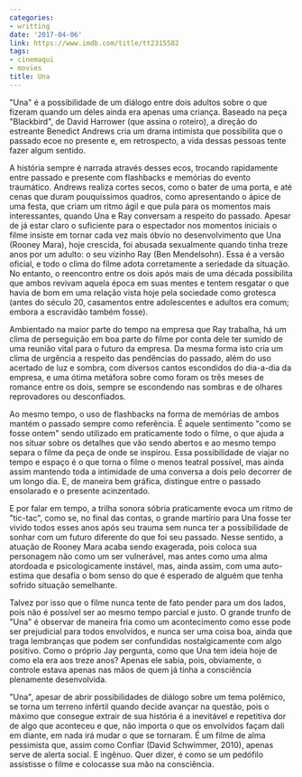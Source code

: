 ```yaml
---
categories:
- writting
date: '2017-04-06'
link: https://www.imdb.com/title/tt2315582
tags:
- cinemaqui
- movies
title: Una
---
```


"Una" é a possibilidade de um diálogo entre dois adultos sobre o que fizeram quando um deles ainda era apenas uma criança. Baseado na peça "Blackbird", de David Harrower (que assina o roteiro), a direção do estreante Benedict Andrews cria um drama intimista que possibilita que o passado ecoe no presente e, em retrospecto, a vida dessas pessoas tente fazer algum sentido.

A história sempre é narrada através desses ecos, trocando rapidamente entre passado e presente com flashbacks e memórias do evento traumático. Andrews realiza cortes secos, como o bater de uma porta, e até cenas que duram pouquíssimos quadros, como apresentando o ápice de uma festa, que criam um ritmo ágil e que pula para os momentos mais interessantes, quando Una e Ray conversam a respeito do passado. Apesar de já estar claro o suficiente para o espectador nos momentos iniciais o filme insiste em tornar cada vez mais óbvio no desenvolvimento que Una (Rooney Mara), hoje crescida, foi abusada sexualmente quando tinha treze anos por um adulto: o seu vizinho Ray (Ben Mendelsohn). Essa é a versão oficial, e todo o clima do filme adota corretamente a seriedade da situação. No entanto, o reencontro entre os dois após mais de uma década possibilita que ambos revivam aquela época em suas mentes e tentem resgatar o que havia de bom em uma relação vista hoje pela sociedade como grotesca (antes do século 20, casamentos entre adolescentes e adultos era comum; embora a escravidão também fosse).

Ambientado na maior parte do tempo na empresa que Ray trabalha, há um clima de perseguição em boa parte do filme por conta dele ter sumido de uma reunião vital para o futuro da empresa. Da mesma forma isto cria um clima de urgência a respeito das pendências do passado, além do uso acertado de luz e sombra, com diversos cantos escondidos do dia-a-dia da empresa, e uma ótima metáfora sobre como foram os três meses de romance entre os dois, sempre se escondendo nas sombras e de olhares reprovadores ou desconfiados.

Ao mesmo tempo, o uso de flashbacks na forma de memórias de ambos mantém o passado sempre como referência. É aquele sentimento "como se fosse ontem" sendo utilizado em praticamente todo o filme, o que ajuda a nos situar sobre os detalhes que vão sendo abertos e ao mesmo tempo separa o filme da peça de onde se inspirou. Essa possibilidade de viajar no tempo e espaço é o que torna o filme o menos teatral possível, mas ainda assim mantendo toda a intimidade de uma conversa a dois pelo decorrer de um longo dia. E, de maneira bem gráfica, distingue entre o passado ensolarado e o presente acinzentado.

E por falar em tempo, a trilha sonora sóbria praticamente evoca um ritmo de "tic-tac", como se, no final das contas, o grande martírio para Una fosse ter vivido todos esses anos após seu trauma sem nunca ter a possibilidade de sonhar com um futuro diferente do que foi seu passado. Nesse sentido, a atuação de Rooney Mara acaba sendo exagerada, pois coloca sua personagem não como um ser vulnerável, mas antes como uma alma atordoada e psicologicamente instável, mas, ainda assim, com uma auto-estima que desafia o bom senso do que é esperado de alguém que tenha sofrido situação semelhante.

Talvez por isso que o filme nunca tente de fato pender para um dos lados, pois não é possível ser ao mesmo tempo parcial e justo. O grande trunfo de "Una" é observar de maneira fria como um acontecimento como esse pode ser prejudicial para todos envolvidos, e nunca ser uma coisa boa, ainda que traga lembranças que podem ser confundidas nostalgicamente com algo positivo. Como o próprio Jay pergunta, como que Una tem ideia hoje de como ela era aos treze anos? Apenas ele sabia, pois, obviamente, o controle estava apenas nas mãos de quem já tinha a consciência plenamente desenvolvida.

"Una", apesar de abrir possibilidades de diálogo sobre um tema polêmico, se torna um terreno infértil quando decide avançar na questão, pois o máximo que consegue extrair de sua história é a inevitável e repetitiva dor de algo que aconteceu e que, não importa o que os envolvidos façam dali em diante, em nada irá mudar o que se tornaram. É um filme de alma pessimista que, assim como Confiar (David Schwimmer, 2010), apenas serve de alerta social. E ingênuo. Quer dizer, é como se um pedófilo assistisse o filme e colocasse sua mão na consciência.